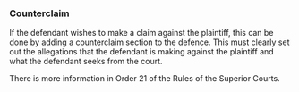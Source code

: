 ###  Counterclaim

If the defendant wishes to make a claim against the plaintiff, this can be
done by adding a counterclaim section to the defence. This must clearly set
out the allegations that the defendant is making against the plaintiff and
what the defendant seeks from the court.

There is more information in Order 21 of the Rules of the Superior Courts.
